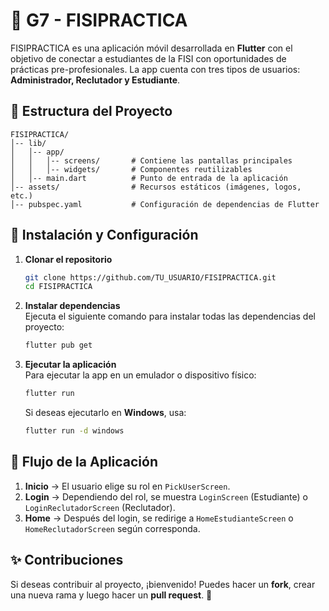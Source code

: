 # 📌 G7 - FISIPRACTICA

FISIPRACTICA es una aplicación móvil desarrollada en **Flutter** con el objetivo de conectar a estudiantes de la FISI con oportunidades de prácticas pre-profesionales. La app cuenta con tres tipos de usuarios: **Administrador, Reclutador y Estudiante**.

## 📂 Estructura del Proyecto

```
FISIPRACTICA/
│-- lib/
│   │-- app/
│   │   │-- screens/       # Contiene las pantallas principales
│   │   │-- widgets/       # Componentes reutilizables
│   │-- main.dart          # Punto de entrada de la aplicación
│-- assets/                # Recursos estáticos (imágenes, logos, etc.)
│-- pubspec.yaml           # Configuración de dependencias de Flutter
```

## 🚀 Instalación y Configuración

1. **Clonar el repositorio**  
   ```bash
   git clone https://github.com/TU_USUARIO/FISIPRACTICA.git
   cd FISIPRACTICA
   ```

2. **Instalar dependencias**  
   Ejecuta el siguiente comando para instalar todas las dependencias del proyecto:  
   ```bash
   flutter pub get
   ```

3. **Ejecutar la aplicación**  
   Para ejecutar la app en un emulador o dispositivo físico:  
   ```bash
   flutter run
   ```
   Si deseas ejecutarlo en **Windows**, usa:  
   ```bash
   flutter run -d windows
   ```

## 📱 Flujo de la Aplicación

1. **Inicio** → El usuario elige su rol en `PickUserScreen`.
2. **Login** → Dependiendo del rol, se muestra `LoginScreen` (Estudiante) o `LoginReclutadorScreen` (Reclutador).
3. **Home** → Después del login, se redirige a `HomeEstudianteScreen` o `HomeReclutadorScreen` según corresponda.


## ✨ Contribuciones

Si deseas contribuir al proyecto, ¡bienvenido! Puedes hacer un **fork**, crear una nueva rama y luego hacer un **pull request**. 🙌

